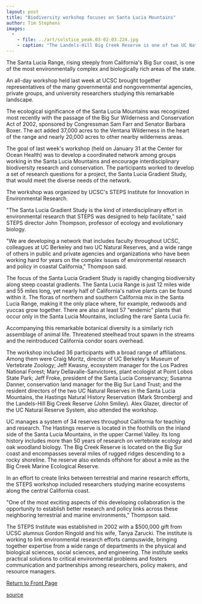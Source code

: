 ```yaml
---
layout: post
title: "Biodiversity workshop focuses on Santa Lucia Mountains"
author: Tim Stephens
images:
  -
    - file: ../art/solstice_peak.03-02-03.224.jpg
    - caption: "The Landels-Hill Big Creek Reserve is one of two UC Natural Reserves in the Santa Lucia Mountains. Photo by: John Smiley"
---
```


The Santa Lucia Range, rising steeply from California's Big Sur coast, is one of the most environmentally complex and biologically rich areas of the state.

An all-day workshop held last week at UCSC brought together representatives of the many governmental and nongovernmental agencies, private groups, and university researchers studying this remarkable landscape.   

The ecological significance of the Santa Lucia Mountains was recognized most recently with the passage of the Big Sur Wilderness and Conservation Act of 2002, sponsored by Congressman Sam Farr and Senator Barbara Boxer. The act added 37,000 acres to the Ventana Wilderness in the heart of the range and nearly 20,000 acres to other nearby wilderness areas.   

The goal of last week's workshop (held on January 31 at the Center for Ocean Health) was to develop a coordinated network among groups working in the Santa Lucia Mountains and encourage interdisciplinary biodiversity research and conservation. The participants worked to develop a set of research questions for a project, the Santa Lucia Gradient Study, that would meet the diverse needs of the network.  

The workshop was organized by UCSC's STEPS Institute for Innovation in Environmental Research.   

"The Santa Lucia Gradient Study is the kind of interdisciplinary effort in environmental research that STEPS was designed to help facilitate," said STEPS director John Thompson, professor of ecology and evolutionary biology.   

"We are developing a network that includes faculty throughout UCSC, colleagues at UC Berkeley and two UC Natural Reserves, and a wide range of others in public and private agencies and organizations who have been working hard for years on the complex issues of environmental research and policy in coastal California," Thompson said.  

The focus of the Santa Lucia Gradient Study is rapidly changing biodiversity along steep coastal gradients. The Santa Lucia Range is just 12 miles wide and 55 miles long, yet nearly half of California's native plants can be found within it. The floras of northern and southern California mix in the Santa Lucia Range, making it the only place where, for example, redwoods and yuccas grow together. There are also at least 57 "endemic" plants that occur only in the Santa Lucia Mountains, including the rare Santa Lucia fir.  

Accompanying this remarkable botanical diversity is a similarly rich assemblage of animal life. Threatened steelhead trout spawn in the streams and the reintroduced California condor soars overhead.  

The workshop included 36 participants with a broad range of affiliations. Among them were Craig Moritz, director of UC Berkeley's Museum of Vertebrate Zoology; Jeff Kwasny, ecosystem manager for the Los Padres National Forest; Mary Dellavalle-Sanvictores, plant ecologist at Point Lobos State Park; Jeff Froke, president of the Santa Lucia Conservancy; Susanna Danner, conservation land manager for the Big Sur Land Trust; and the resident directors of the two UC Natural Reserves in the Santa Lucia Mountains, the Hastings Natural History Reservation (Mark Stromberg) and the Landels-Hill Big Creek Reserve (John Smiley). Alex Glazer, director of the UC Natural Reserve System, also attended the workshop.  

UC manages a system of 34 reserves throughout California for teaching and research. The Hastings reserve is located in the foothills on the inland side of the Santa Lucia Mountains, in the upper Carmel Valley. Its long history includes more than 50 years of research on vertebrate ecology and oak woodland biology. The Big Creek Reserve is located on the Big Sur coast and encompasses several miles of rugged ridges descending to a rocky shoreline. The reserve also extends offshore for about a mile as the Big Creek Marine Ecological Reserve.  

In an effort to create links between terrestrial and marine research efforts, the STEPS workshop included researchers studying marine ecosystems along the central California coast.   

"One of the most exciting aspects of this developing collaboration is the opportunity to establish better research and policy links across these neighboring terrestrial and marine environments," Thompson said.  

The STEPS Institute was established in 2002 with a $500,000 gift from UCSC alumnus Gordon Ringold and his wife, Tanya Zarucki. The institute is working to link environmental research efforts campuswide, bringing together expertise from a wide range of departments in the physical and biological sciences, social sciences, and engineering. The institute seeks practical solutions to critical environmental problems and fosters communication and partnerships among researchers, policy makers, and resource managers.  


[Return to Front Page][1]

[1]: http://currents.ucsc.edu/

[source](http://www1.ucsc.edu/currents/02-03/02-03/biodiversity.html "Permalink to biodiversity")
